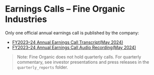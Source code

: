 # Earnings Calls – Fine Organic Industries

Only one official annual earnings call is published by the company:

- [FY2023–24 Annual Earnings Call Transcript(May 2024)](https://drive.google.com/file/d/1tF7_S4UY1TphmBLueehUo6nkYCA4-ilB/view?usp=drive_link)
-  [FY2023–24 Annual Earnings Call Audio Recording(May 2024)](https://drive.google.com/file/d/1h6pOIHwUdsk_kNwN3nI1jNqVToxquA8k/view?usp=drive_link)

> Note: Fine Organic does not hold quarterly calls. For quarterly commentary, see investor presentations and press releases in the `quarterly_reports` folder.

